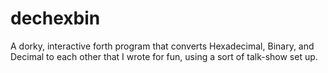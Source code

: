 # dechexbin
A dorky, interactive forth program that converts Hexadecimal, Binary, and Decimal to each other that I wrote for fun, using a 
sort of talk-show set up.
